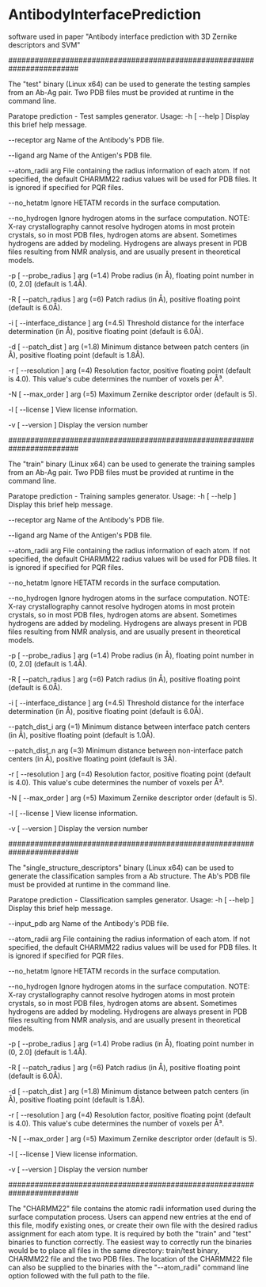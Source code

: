 # AntibodyInterfacePrediction
software used in paper "Antibody interface prediction with 3D Zernike descriptors and SVM"

########################################################################


The "test" binary (Linux x64) can be used to generate the testing samples from an Ab-Ag pair. Two PDB files must be provided at runtime in the command line.

Paratope prediction - Test samples generator. Usage:
  -h [ --help ]                        Display this brief help message.
  
  --receptor arg                       Name of the Antibody's PDB file.
  
  --ligand arg                         Name of the Antigen's PDB file.
  
  --atom_radii arg                     File containing the radius information of each atom. If not specified, the default CHARMM22 radius values will be used for PDB files. It is ignored if specified for PQR files.
  
  --no_hetatm                          Ignore HETATM records in the surface computation.
  
  --no_hydrogen                        Ignore hydrogen atoms in the surface computation.
                                       NOTE: X-ray crystallography cannot 
                                       resolve hydrogen atoms in most protein 
                                       crystals, so in most PDB files, hydrogen
                                       atoms are absent. Sometimes hydrogens 
                                       are added by modeling. Hydrogens are 
                                       always present in PDB files resulting 
                                       from NMR analysis, and are usually 
                                       present in theoretical models.
                                       
  -p [ --probe_radius ] arg (=1.4)     Probe radius (in Å), floating point number in (0, 2.0] (default is 1.4Å).
  
  -R [ --patch_radius ] arg (=6)       Patch radius (in Å), positive floating point (default is 6.0Å).
  
  -i [ --interface_distance ] arg (=4.5) Threshold distance for the interface 
                                       determination (in Å), positive floating
                                       point (default is 6.0Å).
                                       
  -d [ --patch_dist ] arg (=1.8)       Minimum distance between patch centers 
                                       (in Å), positive floating point 
                                       (default is 1.8Å).
                                       
  -r [ --resolution ] arg (=4)         Resolution factor, positive floating 
                                       point (default is 4.0). This value's 
                                       cube determines the number of voxels per
                                       Å³.
                                       
  -N [ --max_order ] arg (=5)          Maximum Zernike descriptor order 
                                       (default is 5).
                                       
  -l [ --license ]                     View license information.
  
  -v [ --version ]                     Display the version number
  

########################################################################



The "train" binary (Linux x64) can be used to generate the training samples from an Ab-Ag pair. Two PDB files must be provided at runtime in the command line.

Paratope prediction - Training samples generator. Usage:
  -h [ --help ]                        Display this brief help message.
  
  --receptor arg                       Name of the Antibody's PDB file.
  
  --ligand arg                         Name of the Antigen's PDB file.
  
  --atom_radii arg                     File containing the radius information 
                                       of each atom. If not specified, the 
                                       default CHARMM22 radius values will be 
                                       used for PDB files. It is ignored if 
                                       specified for PQR files.
                                       
  --no_hetatm                          Ignore HETATM records in the surface 
                                       computation.
                                       
  --no_hydrogen                        Ignore hydrogen atoms in the surface 
                                       computation.
                                       NOTE: X-ray crystallography cannot 
                                       resolve hydrogen atoms in most protein 
                                       crystals, so in most PDB files, hydrogen
                                       atoms are absent. Sometimes hydrogens 
                                       are added by modeling. Hydrogens are 
                                       always present in PDB files resulting 
                                       from NMR analysis, and are usually 
                                       present in theoretical models.
                                       
  -p [ --probe_radius ] arg (=1.4)     Probe radius (in Å), floating point 
                                       number in (0, 2.0] (default is 1.4Å).
                                       
  -R [ --patch_radius ] arg (=6)       Patch radius (in Å), positive floating 
                                       point (default is 6.0Å).
                                       
  -i [ --interface_distance ] arg (=4.5) Threshold distance for the interface 
                                       determination (in Å), positive floating
                                       point (default is 6.0Å).
                                       
  --patch_dist_i arg (=1)              Minimum distance between interface patch
                                       centers (in Å), positive floating point
                                       (default is 1.0Å).
                                       
  --patch_dist_n arg (=3)              Minimum distance between non-interface 
                                       patch centers (in Å), positive floating
                                       point (default is 3Å).
                                       
  -r [ --resolution ] arg (=4)         Resolution factor, positive floating 
                                       point (default is 4.0). This value's 
                                       cube determines the number of voxels per
                                       Å³.
                                       
  -N [ --max_order ] arg (=5)          Maximum Zernike descriptor order 
                                       (default is 5).
                                       
  -l [ --license ]                     View license information.
  
  -v [ --version ]                     Display the version number
  

########################################################################

The "single_structure_descriptors" binary (Linux x64) can be used to generate the classification samples from a Ab structure. The Ab's PDB file must be provided at runtime in the command line.

Paratope prediction - Classification samples generator. Usage:
  -h [ --help ]                        Display this brief help message.
  
  --input_pdb arg                      Name of the Antibody's PDB file.

  
  --atom_radii arg                     File containing the radius information 
                                       of each atom. If not specified, the 
                                       default CHARMM22 radius values will be 
                                       used for PDB files. It is ignored if 
                                       specified for PQR files.
                                       
  --no_hetatm                          Ignore HETATM records in the surface 
                                       computation.
                                       
  --no_hydrogen                        Ignore hydrogen atoms in the surface 
                                       computation.
                                       NOTE: X-ray crystallography cannot 
                                       resolve hydrogen atoms in most protein 
                                       crystals, so in most PDB files, hydrogen
                                       atoms are absent. Sometimes hydrogens 
                                       are added by modeling. Hydrogens are 
                                       always present in PDB files resulting 
                                       from NMR analysis, and are usually 
                                       present in theoretical models.
                                       
  -p [ --probe_radius ] arg (=1.4)     Probe radius (in Å), floating point 
                                       number in (0, 2.0] (default is 1.4Å).
                                       
  -R [ --patch_radius ] arg (=6)       Patch radius (in Å), positive floating 
                                       point (default is 6.0Å).
                                       
                                       
  -d [ --patch_dist ] arg (=1.8)       Minimum distance between patch centers (in 
                                       Å), positive floating point (default is 
                                       1.8Å).

                                       
  -r [ --resolution ] arg (=4)         Resolution factor, positive floating 
                                       point (default is 4.0). This value's 
                                       cube determines the number of voxels per
                                       Å³.
                                       
  -N [ --max_order ] arg (=5)          Maximum Zernike descriptor order 
                                       (default is 5).
                                       
  -l [ --license ]                     View license information.
  
  -v [ --version ]                     Display the version number
  

########################################################################


The "CHARMM22" file contains the atomic radii information used during the surface computation process. Users can append new entries at the end of this file, modify existing ones, or create their own file with the desired radius assignment for each atom type. It is required by both the "train" and "test" binaries to function correctly. The easiest way to correctly run the binaries would be to place all files in the same directory: train/test binary, CHARMM22 file and the two PDB files. The location of the CHARMM22 file can also be supplied to the binaries with the "--atom_radii" command line option followed with the full path to the file.

